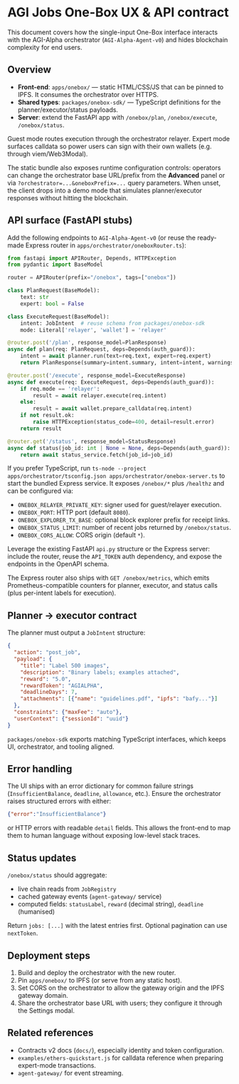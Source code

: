 # AGI Jobs One-Box UX & API contract

This document covers how the single-input One-Box interface interacts with the AGI-Alpha orchestrator (`AGI-Alpha-Agent-v0`) and hides blockchain complexity for end users.

## Overview

- **Front-end**: `apps/onebox/` — static HTML/CSS/JS that can be pinned to IPFS. It consumes the orchestrator over HTTPS.
- **Shared types**: `packages/onebox-sdk/` — TypeScript definitions for the planner/executor/status payloads.
- **Server**: extend the FastAPI app with `/onebox/plan`, `/onebox/execute`, `/onebox/status`.

Guest mode routes execution through the orchestrator relayer. Expert mode surfaces calldata so power users can sign with their own wallets (e.g. through viem/Web3Modal).

The static bundle also exposes runtime configuration controls: operators can change the orchestrator base URL/prefix from the **Advanced** panel or via `?orchestrator=...&oneboxPrefix=...` query parameters. When unset, the client drops into a demo mode that simulates planner/executor responses without hitting the blockchain.

## API surface (FastAPI stubs)

Add the following endpoints to `AGI-Alpha-Agent-v0` (or reuse the ready-made Express router in `apps/orchestrator/oneboxRouter.ts`):

```py
from fastapi import APIRouter, Depends, HTTPException
from pydantic import BaseModel

router = APIRouter(prefix="/onebox", tags=["onebox"])

class PlanRequest(BaseModel):
    text: str
    expert: bool = False

class ExecuteRequest(BaseModel):
    intent: JobIntent  # reuse schema from packages/onebox-sdk
    mode: Literal['relayer', 'wallet'] = 'relayer'

@router.post('/plan', response_model=PlanResponse)
async def plan(req: PlanRequest, deps=Depends(auth_guard)):
    intent = await planner.run(text=req.text, expert=req.expert)
    return PlanResponse(summary=intent.summary, intent=intent, warnings=intent.warnings)

@router.post('/execute', response_model=ExecuteResponse)
async def execute(req: ExecuteRequest, deps=Depends(auth_guard)):
    if req.mode == 'relayer':
        result = await relayer.execute(req.intent)
    else:
        result = await wallet.prepare_calldata(req.intent)
    if not result.ok:
        raise HTTPException(status_code=400, detail=result.error)
    return result

@router.get('/status', response_model=StatusResponse)
async def status(job_id: int | None = None, deps=Depends(auth_guard)):
    return await status_service.fetch(job_id=job_id)
```

If you prefer TypeScript, run `ts-node --project apps/orchestrator/tsconfig.json apps/orchestrator/onebox-server.ts` to start the bundled Express service. It exposes `/onebox/*` plus `/healthz` and can be configured via:

- `ONEBOX_RELAYER_PRIVATE_KEY`: signer used for guest/relayer execution.
- `ONEBOX_PORT`: HTTP port (default `8080`).
- `ONEBOX_EXPLORER_TX_BASE`: optional block explorer prefix for receipt links.
- `ONEBOX_STATUS_LIMIT`: number of recent jobs returned by `/onebox/status`.
- `ONEBOX_CORS_ALLOW`: CORS origin (default `*`).

Leverage the existing FastAPI `api.py` structure or the Express server: include the router, reuse the `API_TOKEN` auth dependency, and expose the endpoints in the OpenAPI schema.

The Express router also ships with `GET /onebox/metrics`, which emits Prometheus-compatible counters for planner, executor, and status calls (plus per-intent labels for execution).

## Planner → executor contract

The planner must output a `JobIntent` structure:

```json
{
  "action": "post_job",
  "payload": {
    "title": "Label 500 images",
    "description": "Binary labels; examples attached",
    "reward": "5.0",
    "rewardToken": "AGIALPHA",
    "deadlineDays": 7,
    "attachments": [{"name": "guidelines.pdf", "ipfs": "bafy..."}]
  },
  "constraints": {"maxFee": "auto"},
  "userContext": {"sessionId": "uuid"}
}
```

`packages/onebox-sdk` exports matching TypeScript interfaces, which keeps UI, orchestrator, and tooling aligned.

## Error handling

The UI ships with an error dictionary for common failure strings (`InsufficientBalance`, `deadline`, `allowance`, etc.). Ensure the orchestrator raises structured errors with either:

```json
{"error":"InsufficientBalance"}
```

or HTTP errors with readable `detail` fields. This allows the front-end to map them to human language without exposing low-level stack traces.

## Status updates

`/onebox/status` should aggregate:

- live chain reads from `JobRegistry`
- cached gateway events (`agent-gateway/` service)
- computed fields: `statusLabel`, `reward` (decimal string), `deadline` (humanised)

Return `jobs: [...]` with the latest entries first. Optional pagination can use `nextToken`.

## Deployment steps

1. Build and deploy the orchestrator with the new router.
2. Pin `apps/onebox/` to IPFS (or serve from any static host).
3. Set CORS on the orchestrator to allow the gateway origin and the IPFS gateway domain.
4. Share the orchestrator base URL with users; they configure it through the Settings modal.

## Related references

- Contracts v2 docs (`docs/`), especially identity and token configuration.
- `examples/ethers-quickstart.js` for calldata reference when preparing expert-mode transactions.
- `agent-gateway/` for event streaming.
